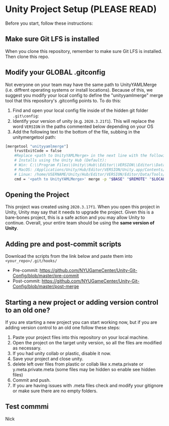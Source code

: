 # Unity Project Setup (PLEASE READ)

Before you start, follow these instructions:

## Make sure Git LFS is installed
When you clone this repository, remember to make sure Git LFS is installed. Then clone this repo.

## Modify your GLOBAL .gitconfig
Not everyone on your team may have the same path to UnityYAMLMerge (i.e. diffrent operating systems or install locations). Because of this, we suggest you modify your local config to define the "unityyamlmerge" merge tool that this repository's .gitconfig points to. To do this:

1. Find and open your local config file inside of the hidden git folder `.git\config`:
2. Identify your version of unity (e.g. `2020.3.21f1`). This will replace the word `VERSION` in the paths commented below depending on your OS
3. Add the following text to the bottom of the file, subbing in the unitymergetool path:
```bash
[mergetool "unityyamlmerge"]
    trustExitCode = false
    #Replace <path to UnityYAMLMerge> in the next line with the following default locations (may be diffrent depending on your Unity installation location)
    # Installs using the Unity Hub (Default):
    # Win: C:\\Program Files\\Unity\\Hub\\Editor\\VERSION\\Editor\\Data\\Tools\\UnityYAMLMerge.exe
    # MacOS: /Applications/Unity/Hub/Editor/VERSION/Unity.app/Contents/Tools/UnityYAMLMerge
    # Linux: /home/USERNAME/Unity/Hub/Editor/VERSION/Editor/Data/Tools/UnityYAMLMerge
    cmd = '<path to UnityYAMLMerge>' merge -p "$BASE" "$REMOTE" "$LOCAL" "$MERGED"
```

## Opening the Project
This project was created using `2020.3.17f1`. When you open this project in Unity, Unity may say that it needs to upgrade the project. Given this is a bare-bones project, this is a safe action and you may allow Unity to continue. Overall, your entire team should be using the **same version of Unity**.

## Adding pre and post-commit scripts
Download the scripts from the link below and paste them into `<your_repo>/.git/hooks/`
- Pre-commit: https://github.com/NYUGameCenter/Unity-Git-Config/blob/master/pre-commit
- Post-commit: https://github.com/NYUGameCenter/Unity-Git-Config/blob/master/post-merge

## Starting a new project or adding version control to an old one?
If you are starting a new project you can start working now, but if you are adding version control to an old one follow these steps:
1. Paste your project files into this repository on your local machine. 
2. Open the project on the target unity version, so all the files are modified as necessary. 
3. If you had unity collab or plastic, disable it now.
4. Save your project and close unity.
5. delete left over files from plastic or collab like x.meta.private or y.meta.private.meta (some files may be hidden so enable see hidden files)
6. Commit and push.
7. If you are having issues with .meta files check and modify your gitignore or make sure there are no empty folders. 

## Test commmi
Nick
